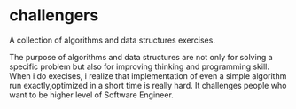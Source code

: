# challengers
A collection of algorithms and data structures exercises.

The purpose of algorithms and data structures are not only for solving a specific problem but also for improving thinking and programming skill.
When i do execises, i realize that implementation of even a simple algorithm run exactly,optimized in a short time is really hard. It challenges people who want to be higher level of Software Engineer.
